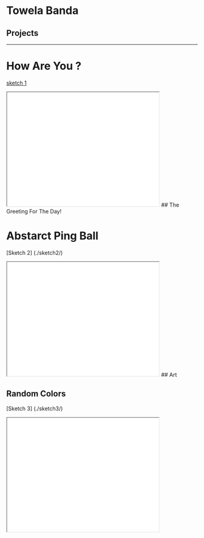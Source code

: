# Towela Banda

## Projects

---

# How Are You ?
[sketch 1](./sketch/)

<iframe src="./sketch/" width="400" height="300"></iframe>
## The Greeting For The Day!

# Abstarct Ping Ball
[Sketch 2] (./sketch2/)

<iframe src="./sketch2/" width="400" height="300"></iframe>
## Art 

## Random Colors
[Sketch 3] (./sketch3/)

<iframe src="./sketch3/" width="400" height="300"></iframe>


